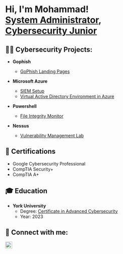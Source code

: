 <h1>Hi, I'm Mohammad! <br/><a href="https://github.com/moeramadan">System Administrator</a>, <a href="https://www.linkedin.com/in/mohdramadan/">Cybersecurity Junior</a>
<h2>👨‍💻 Cybersecurity Projects:</h2>

- <b>Gophish</b>
  - [GoPhish Landing Pages](https://github.com/moeramadan/GoPhish-Landing-Pages)

- <b>Microsoft Azure</b>
  - [SIEM Setup](https://github.com/moeramadan/)
  - [Virtual Active Directory Environment in Azure ](https://github.com/moeramadan/)

- <b>Powershell</b>
  - [File Integrity Monitor](https://github.com/moeramadan/)

- <b>Nessus</b>
  - [Vulnerability Management Lab](https://github.com/moeramadan/)

<h2>📜 Certifications</h2>

- Google Cybersecurity Professional
- CompTIA Security+
- CompTIA A+

<h2>🎓 Education</h2>

- **York University**
  - Degree: [Certificate in Advanced Cybersecurity](https://continue.yorku.ca/programs/certificate-in-advanced-cyber-security/)
  - Year: 2023

<h2> 🤳 Connect with me:</h2>

[<img align="left" alt="MohdRamadan | LinkedIn" width="22px" src="https://cdn.jsdelivr.net/npm/simple-icons@v3/icons/linkedin.svg" />][linkedin]

[linkedin]: https://linkedin.com/in/mohdramadan

